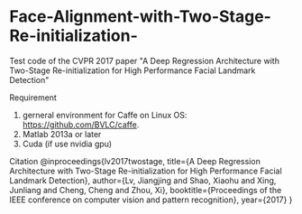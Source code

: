 # Face-Alignment-with-Two-Stage-Re-initialization-
Test code of the CVPR 2017 paper "A Deep Regression Architecture with Two-Stage Re-initialization for High Performance Facial Landmark Detection"

Requirement
  1. gerneral environment for Caffe on Linux OS: https://github.com/BVLC/caffe. 
  2. Matlab 2013a or later
  3. Cuda (if use nvidia gpu)

Citation
  @inproceedings{lv2017twostage,
  title={A Deep Regression Architecture with Two-Stage Re-initialization for High Performance Facial Landmark Detection},
  author={Lv, Jiangjing and Shao, Xiaohu and Xing, Junliang and Cheng, Cheng and Zhou, Xi},
  booktitle={Proceedings of the IEEE conference on computer vision and pattern recognition},
  year={2017}
 }
